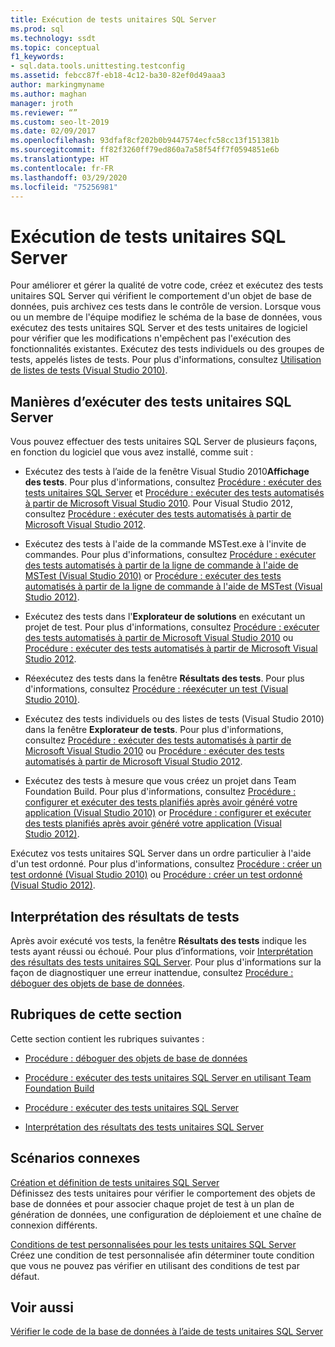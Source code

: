 ```yaml
---
title: Exécution de tests unitaires SQL Server
ms.prod: sql
ms.technology: ssdt
ms.topic: conceptual
f1_keywords:
- sql.data.tools.unittesting.testconfig
ms.assetid: febcc87f-eb18-4c12-ba30-82ef0d49aaa3
author: markingmyname
ms.author: maghan
manager: jroth
ms.reviewer: “”
ms.custom: seo-lt-2019
ms.date: 02/09/2017
ms.openlocfilehash: 93dfaf8cf202b0b9447574ecfc58cc13f151381b
ms.sourcegitcommit: ff82f3260ff79ed860a7a58f54ff7f0594851e6b
ms.translationtype: HT
ms.contentlocale: fr-FR
ms.lasthandoff: 03/29/2020
ms.locfileid: "75256981"
---
```

# <a name="running-sql-server-unit-tests"></a>Exécution de tests unitaires SQL Server

Pour améliorer et gérer la qualité de votre code, créez et exécutez des tests unitaires SQL Server qui vérifient le comportement d'un objet de base de données, puis archivez ces tests dans le contrôle de version. Lorsque vous ou un membre de l'équipe modifiez le schéma de la base de données, vous exécutez des tests unitaires SQL Server et des tests unitaires de logiciel pour vérifier que les modifications n'empêchent pas l'exécution des fonctionnalités existantes. Exécutez des tests individuels ou des groupes de tests, appelés listes de tests. Pour plus d'informations, consultez [Utilisation de listes de tests (Visual Studio 2010)](https://msdn.microsoft.com/library/ms182461(VS.100).aspx).  
  
## <a name="ways-to-run-sql-server-unit-tests"></a>Manières d’exécuter des tests unitaires SQL Server  
Vous pouvez effectuer des tests unitaires SQL Server de plusieurs façons, en fonction du logiciel que vous avez installé, comme suit :  
  
-   Exécutez des tests à l’aide de la fenêtre Visual Studio 2010**Affichage des tests**. Pour plus d'informations, consultez [Procédure : exécuter des tests unitaires SQL Server](../ssdt/how-to-run-sql-server-unit-tests.md) et [Procédure : exécuter des tests automatisés à partir de Microsoft Visual Studio 2010](https://msdn.microsoft.com/library/ms182470(VS.100).aspx). Pour Visual Studio 2012, consultez [Procédure : exécuter des tests automatisés à partir de Microsoft Visual Studio 2012](https://msdn.microsoft.com/library/ms182470.aspx).  
  
-   Exécutez des tests à l'aide de la commande MSTest.exe à l'invite de commandes. Pour plus d'informations, consultez [Procédure : exécuter des tests automatisés à partir de la ligne de commande à l'aide de MSTest (Visual Studio 2010)](https://msdn.microsoft.com/library/ms182487(VS.100).aspx) or [Procédure : exécuter des tests automatisés à partir de la ligne de commande à l'aide de MSTest (Visual Studio 2012)](https://msdn.microsoft.com/library/ms182487.aspx).  
  
-   Exécutez des tests dans l'**Explorateur de solutions** en exécutant un projet de test. Pour plus d'informations, consultez [Procédure : exécuter des tests automatisés à partir de Microsoft Visual Studio 2010](https://msdn.microsoft.com/library/ms182470(VS.100).aspx) ou [Procédure : exécuter des tests automatisés à partir de Microsoft Visual Studio 2012](https://msdn.microsoft.com/library/ms182470.aspx).  
  
-   Réexécutez des tests dans la fenêtre **Résultats des tests**. Pour plus d'informations, consultez [Procédure : réexécuter un test (Visual Studio 2010)](https://msdn.microsoft.com/library/ms182472(VS.100).aspx).  
  
-   Exécutez des tests individuels ou des listes de tests (Visual Studio 2010) dans la fenêtre **Explorateur de tests**. Pour plus d'informations, consultez [Procédure : exécuter des tests automatisés à partir de Microsoft Visual Studio 2010](https://msdn.microsoft.com/library/ms182470(VS.100).aspx) ou [Procédure : exécuter des tests automatisés à partir de Microsoft Visual Studio 2012](https://msdn.microsoft.com/library/ms182470.aspx).  
  
-   Exécutez des tests à mesure que vous créez un projet dans Team Foundation Build. Pour plus d'informations, consultez [Procédure : configurer et exécuter des tests planifiés après avoir généré votre application (Visual Studio 2010)](https://msdn.microsoft.com/library/ms182465(VS.100).aspx) or [Procédure : configurer et exécuter des tests planifiés après avoir généré votre application (Visual Studio 2012)](https://msdn.microsoft.com/library/ms182465.aspx).  
  
Exécutez vos tests unitaires SQL Server dans un ordre particulier à l'aide d'un test ordonné. Pour plus d'informations, consultez [Procédure : créer un test ordonné (Visual Studio 2010)](https://msdn.microsoft.com/library/ms182631(VS.100).aspx) ou [Procédure : créer un test ordonné (Visual Studio 2012)](https://msdn.microsoft.com/library/ms182631.aspx).  
  
## <a name="interpreting-tests-results"></a>Interprétation des résultats de tests  
Après avoir exécuté vos tests, la fenêtre **Résultats des tests** indique les tests ayant réussi ou échoué. Pour plus d’informations, voir [Interprétation des résultats des tests unitaires SQL Server](../ssdt/interpreting-sql-server-unit-test-results.md). Pour plus d'informations sur la façon de diagnostiquer une erreur inattendue, consultez [Procédure : déboguer des objets de base de données](../ssdt/how-to-debug-database-objects.md).  
  
## <a name="topics-in-this-section"></a>Rubriques de cette section  
Cette section contient les rubriques suivantes :  
  
-   [Procédure : déboguer des objets de base de données](../ssdt/how-to-debug-database-objects.md)  
  
-   [Procédure : exécuter des tests unitaires SQL Server en utilisant Team Foundation Build](../ssdt/how-to-run-sql-server-unit-tests-from-team-foundation-build.md)  
  
-   [Procédure : exécuter des tests unitaires SQL Server](../ssdt/how-to-run-sql-server-unit-tests.md)  
  
-   [Interprétation des résultats des tests unitaires SQL Server](../ssdt/interpreting-sql-server-unit-test-results.md)  
  
## <a name="related-scenarios"></a>Scénarios connexes  
[Création et définition de tests unitaires SQL Server](../ssdt/creating-and-defining-sql-server-unit-tests.md)  
Définissez des tests unitaires pour vérifier le comportement des objets de base de données et pour associer chaque projet de test à un plan de génération de données, une configuration de déploiement et une chaîne de connexion différents.  
  
[Conditions de test personnalisées pour les tests unitaires SQL Server](../ssdt/custom-test-conditions-for-sql-server-unit-tests.md)  
Créez une condition de test personnalisée afin déterminer toute condition que vous ne pouvez pas vérifier en utilisant des conditions de test par défaut.  
  
## <a name="see-also"></a>Voir aussi  
[Vérifier le code de la base de données à l’aide de tests unitaires SQL Server](../ssdt/verifying-database-code-by-using-sql-server-unit-tests.md)  
  
